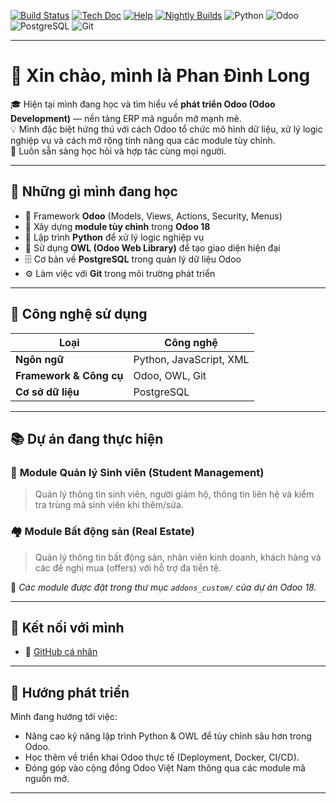 [![Build Status](https://runbot.odoo.com/runbot/badge/flat/1/master.svg)](https://runbot.odoo.com/runbot)
[![Tech Doc](https://img.shields.io/badge/master-docs-875A7B.svg?style=flat&colorA=8F8F8F)](https://www.odoo.com/documentation/master)
[![Help](https://img.shields.io/badge/master-help-875A7B.svg?style=flat&colorA=8F8F8F)](https://www.odoo.com/forum/help-1)
[![Nightly Builds](https://img.shields.io/badge/master-nightly-875A7B.svg?style=flat&colorA=8F8F8F)](https://nightly.odoo.com/)
![Python](https://img.shields.io/badge/Python-3.x-blue?logo=python)
![Odoo](https://img.shields.io/badge/Odoo-18.0-purple?logo=odoo)
![PostgreSQL](https://img.shields.io/badge/PostgreSQL-DB-blue?logo=postgresql)
![Git](https://img.shields.io/badge/Git-Version--Control-orange?logo=git)

---

# 👋 Xin chào, mình là **Phan Đình Long**

🎓 Hiện tại mình đang học và tìm hiểu về **phát triển Odoo (Odoo Development)** — nền tảng ERP mã nguồn mở mạnh mẽ.  
💡 Mình đặc biệt hứng thú với cách Odoo tổ chức mô hình dữ liệu, xử lý logic nghiệp vụ và cách mở rộng tính năng qua các module tùy chỉnh.  
📍 Luôn sẵn sàng học hỏi và hợp tác cùng mọi người.

---

## 🚀 Những gì mình đang học

- 🌱 Framework **Odoo** (Models, Views, Actions, Security, Menus)  
- 🧩 Xây dựng **module tùy chỉnh** trong **Odoo 18**  
- 🐍 Lập trình **Python** để xử lý logic nghiệp vụ  
- 🧠 Sử dụng **OWL (Odoo Web Library)** để tạo giao diện hiện đại  
- 🗄️ Cơ bản về **PostgreSQL** trong quản lý dữ liệu Odoo  
- ⚙️ Làm việc với **Git** trong môi trường phát triển  

---

## 🧰 Công nghệ sử dụng

| Loại | Công nghệ |
|------|------------|
| **Ngôn ngữ** | Python, JavaScript, XML |
| **Framework & Công cụ** | Odoo, OWL, Git |
| **Cơ sở dữ liệu** | PostgreSQL |

---

## 📚 Dự án đang thực hiện

### 🏫 **Module Quản lý Sinh viên (Student Management)**
> Quản lý thông tin sinh viên, người giám hộ, thông tin liên hệ và kiểm tra trùng mã sinh viên khi thêm/sửa.

### 🏘️ **Module Bất động sản (Real Estate)**
> Quản lý thông tin bất động sản, nhân viên kinh doanh, khách hàng và các đề nghị mua (offers) với hỗ trợ đa tiền tệ.

📂 *Các module được đặt trong thư mục `addons_custom/` của dự án Odoo 18.*

---

## 🔗 Kết nối với mình

- 🧠 [GitHub cá nhân](https://github.com/phanlong264)

---

## 🧭 Hướng phát triển

Mình đang hướng tới việc:
- Nâng cao kỹ năng lập trình Python & OWL để tùy chỉnh sâu hơn trong Odoo.  
- Học thêm về triển khai Odoo thực tế (Deployment, Docker, CI/CD).  
- Đóng góp vào cộng đồng Odoo Việt Nam thông qua các module mã nguồn mở.

---
